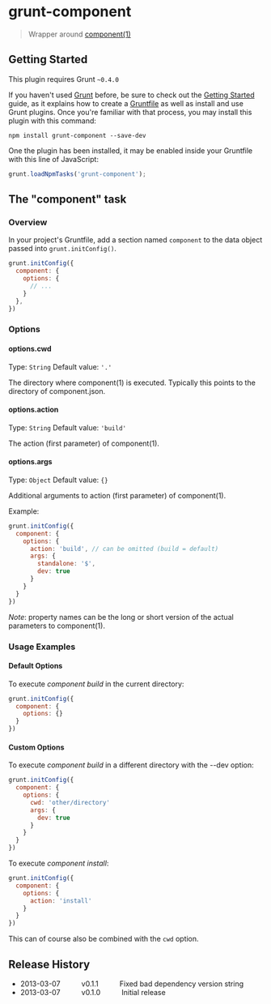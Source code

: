 # grunt-component

> Wrapper around [component(1)](https://github.com/component/component)

## Getting Started
This plugin requires Grunt `~0.4.0`

If you haven't used [Grunt](http://gruntjs.com/) before, be sure to check out the [Getting Started](http://gruntjs.com/getting-started) guide, as it explains how to create a [Gruntfile](http://gruntjs.com/sample-gruntfile) as well as install and use Grunt plugins. Once you're familiar with that process, you may install this plugin with this command:

```shell
npm install grunt-component --save-dev
```

One the plugin has been installed, it may be enabled inside your Gruntfile with this line of JavaScript:

```js
grunt.loadNpmTasks('grunt-component');
```

## The "component" task

### Overview
In your project's Gruntfile, add a section named `component` to the data object passed into `grunt.initConfig()`.

```js
grunt.initConfig({
  component: {
    options: {
      // ...
    }
  },
})
```

### Options

#### options.cwd
Type: `String`
Default value: `'.'`

The directory where component(1) is executed. Typically this points to the directory of component.json.

#### options.action
Type: `String`
Default value: `'build'`

The action (first parameter) of component(1).

#### options.args
Type: `Object`
Default value: `{}`

Additional arguments to action (first parameter) of component(1).

Example:
```js
grunt.initConfig({
  component: {
    options: {
      action: 'build', // can be omitted (build = default)
      args: {
        standalone: '$',
        dev: true
      }
    }
  }
})
```
_Note_: property names can be the long or short version of the actual parameters to component(1).


### Usage Examples

#### Default Options
To execute _component build_ in the current directory:

```js
grunt.initConfig({
  component: {
    options: {}
  }
})
```

#### Custom Options
To execute _component build_ in a different directory with the --dev option:

```js
grunt.initConfig({
  component: {
    options: {
      cwd: 'other/directory'
      args: {
        dev: true
      }
    }
  }
})
```
To execute _component install_:

```js
grunt.initConfig({
  component: {
    options: {
      action: 'install'
    }
  }
})
```
This can of course also be combined with the `cwd` option.


## Release History

* 2013-03-07   v0.1.1   Fixed bad dependency version string
* 2013-03-07   v0.1.0   Initial release
